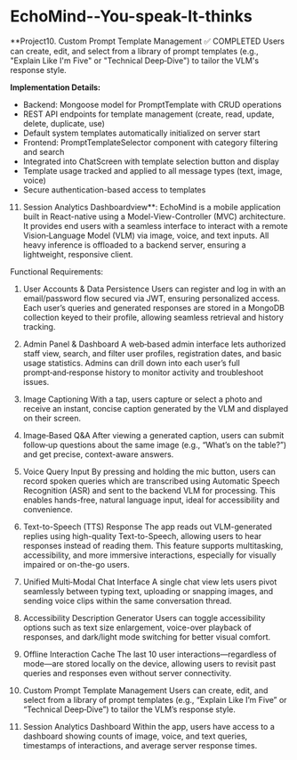 # EchoMind--You-speak-It-thinks

**Project10. Custom Prompt Template Management ✅ COMPLETED
Users can create, edit, and select from a library of prompt templates (e.g., "Explain Like I'm Five" or "Technical Deep‑Dive") to tailor the VLM's response style.

**Implementation Details:**
- Backend: Mongoose model for PromptTemplate with CRUD operations
- REST API endpoints for template management (create, read, update, delete, duplicate, use)
- Default system templates automatically initialized on server start
- Frontend: PromptTemplateSelector component with category filtering and search
- Integrated into ChatScreen with template selection button and display
- Template usage tracked and applied to all message types (text, image, voice)
- Secure authentication-based access to templates


11. Session Analytics Dashboardview**:
EchoMind is a mobile application built in React-native using a Model-View-Controller (MVC) architecture. It provides end users with a seamless interface to interact with a remote Vision‑Language Model (VLM) via image, voice, and text inputs. All heavy inference is offloaded to a backend server, ensuring a lightweight, responsive client.


Functional Requirements: 
1. User Accounts & Data Persistence
Users can register and log in with an email/password flow secured via JWT, ensuring personalized access. Each user’s queries and generated responses are stored in a MongoDB collection keyed to their profile, allowing seamless retrieval and history tracking.


2. Admin Panel & Dashboard
A web‑based admin interface lets authorized staff view, search, and filter user profiles, registration dates, and basic usage statistics. Admins can drill down into each user’s full prompt‑and‑response history to monitor activity and troubleshoot issues.


3. Image Captioning
With a tap, users capture or select a photo and receive an instant, concise caption generated by the VLM and displayed on their screen.


4. Image‑Based Q&A
After viewing a generated caption, users can submit follow‑up questions about the same image (e.g., “What’s on the table?”) and get precise, context-aware answers.


5. Voice Query Input
 By pressing and holding the mic button, users can record spoken queries which are transcribed using Automatic Speech Recognition (ASR) and sent to the backend VLM for processing. This enables hands-free, natural language input, ideal for accessibility and convenience.

6. Text-to-Speech (TTS) Response
 The app reads out VLM-generated replies using high-quality Text-to-Speech, allowing users to hear responses instead of reading them. This feature supports multitasking, accessibility, and more immersive interactions, especially for visually impaired or on-the-go users.


7. Unified Multi‑Modal Chat Interface
A single chat view lets users pivot seamlessly between typing text, uploading or snapping images, and sending voice clips within the same conversation thread.


8. Accessibility Description Generator
Users can toggle accessibility options such as text size enlargement, voice-over playback of responses, and dark/light mode switching for better visual comfort.


9. Offline Interaction Cache
The last 10 user interactions—regardless of mode—are stored locally on the device, allowing users to revisit past queries and responses even without server connectivity.


10. Custom Prompt Template Management
Users can create, edit, and select from a library of prompt templates (e.g., “Explain Like I’m Five” or “Technical Deep‑Dive”) to tailor the VLM’s response style.


11. Session Analytics Dashboard
Within the app, users have access to a dashboard showing counts of image, voice, and text queries, timestamps of interactions, and average server response times.

